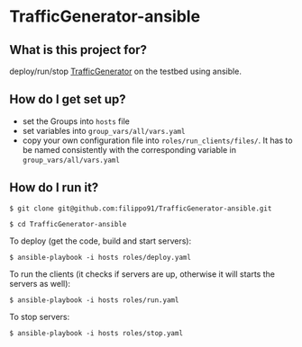 # TrafficGenerator-ansible

## What is this project for?
deploy/run/stop [TrafficGenerator](https://github.com/HKUST-SING/TrafficGenerator) on the testbed using ansible.

## How do I get set up?
* set the Groups into `hosts` file
* set variables into `group_vars/all/vars.yaml`
* copy your own configuration file into `roles/run_clients/files/`. It has to be named consistently with the corresponding variable in `group_vars/all/vars.yaml` 

## How do I run it?
`$ git clone git@github.com:filippo91/TrafficGenerator-ansible.git`

`$ cd TrafficGenerator-ansible`

To deploy (get the code, build and start servers):

`$ ansible-playbook -i hosts roles/deploy.yaml`

To run the clients (it checks if servers are up, otherwise it will starts the servers as well):

`$ ansible-playbook -i hosts roles/run.yaml`

To stop servers:

`$ ansible-playbook -i hosts roles/stop.yaml`
